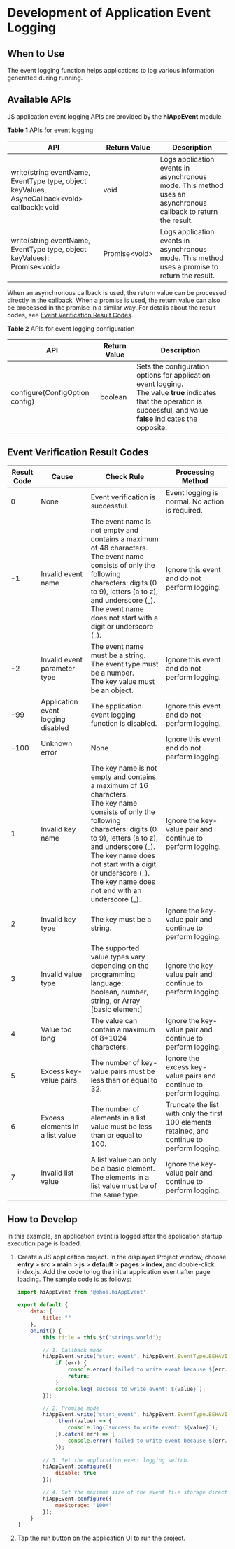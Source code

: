 # Development of Application Event Logging

## When to Use

The event logging function helps applications to log various information generated during running.

## Available APIs

JS application event logging APIs are provided by the **hiAppEvent** module.

**Table 1** APIs for event logging

| API                                                          | Return Value   | Description                                                  |
| ------------------------------------------------------------ | -------------- | ------------------------------------------------------------ |
| write(string eventName, EventType type, object keyValues, AsyncCallback\<void> callback): void | void           | Logs application events in asynchronous mode. This method uses an asynchronous callback to return the result. |
| write(string eventName, EventType type, object keyValues): Promise\<void> | Promise\<void> | Logs application events in asynchronous mode. This method uses a promise to return the result. |

When an asynchronous callback is used, the return value can be processed directly in the callback. When a promise is used, the return value can also be processed in the promise in a similar way. For details about the result codes, see [Event Verification Result Codes](#event-verification-result-codes).

**Table 2** APIs for event logging configuration

| API                            | Return Value | Description                                                  |
| ------------------------------ | ------------ | ------------------------------------------------------------ |
| configure(ConfigOption config) | boolean      | Sets the configuration options for application event logging.<br>The value **true** indicates that the operation is successful, and value **false** indicates the opposite. |

## Event Verification Result Codes

| Result Code | Cause                              | Check Rule                                                   | Processing Method                                            |
| ----------- | ---------------------------------- | ------------------------------------------------------------ | ------------------------------------------------------------ |
| 0           | None                               | Event verification is successful.                            | Event logging is normal. No action is required.              |
| -1          | Invalid event name                 | The event name is not empty and contains a maximum of 48 characters.<br/>The event name consists of only the following characters: digits (0 to 9), letters (a to z), and underscore (\_).<br/>The event name does not start with a digit or underscore (_). | Ignore this event and do not perform logging.                |
| -2          | Invalid event parameter type       | The event name must be a string.<br/>The event type must be a number.<br/>The key value must be an object. | Ignore this event and do not perform logging.                |
| -99         | Application event logging disabled | The application event logging function is disabled.          | Ignore this event and do not perform logging.                |
| -100        | Unknown error                      | None                                                         | Ignore this event and do not perform logging.                |
| 1           | Invalid key name                   | The key name is not empty and contains a maximum of 16 characters.<br/>The key name consists of only the following characters: digits (0 to 9), letters (a to z), and underscore (\_).<br/>The key name does not start with a digit or underscore (\_).<br/>The key name does not end with an underscore (_). | Ignore the key-value pair and continue to perform logging.   |
| 2           | Invalid key type                   | The key must be a string.                                    | Ignore the key-value pair and continue to perform logging.   |
| 3           | Invalid value type                 | The supported value types vary depending on the programming language:<br/>boolean, number, string, or Array [basic element] | Ignore the key-value pair and continue to perform logging.   |
| 4           | Value too long                     | The value can contain a maximum of 8*1024 characters.        | Ignore the key-value pair and continue to perform logging.   |
| 5           | Excess key-value pairs             | The number of key-value pairs must be less than or equal to 32. | Ignore the excess key-value pairs and continue to perform logging. |
| 6           | Excess elements in a list value    | The number of elements in a list value must be less than or equal to 100. | Truncate the list with only the first 100 elements retained, and continue to perform logging. |
| 7           | Invalid list value                 | A list value can only be a basic element.<br/>The elements in a list value must be of the same type. | Ignore the key-value pair and continue to perform logging.   |


## How to Develop

In this example, an application event is logged after the application startup execution page is loaded.

1. Create a JS application project. In the displayed Project window, choose **entry > src > main** > **js** > **default** > **pages > index**, and double-click index.js. Add the code to log the initial application event after page loading. The sample code is as follows:

   ```js
   import hiAppEvent from '@ohos.hiAppEvent'
   
   export default {
       data: {
           title: ""
       },
       onInit() {
           this.title = this.$t('strings.world');
   
           // 1. Callback mode
           hiAppEvent.write("start_event", hiAppEvent.EventType.BEHAVIOR, {"int_data":100, "str_data":"strValue"}, (err, value) => {
               if (err) {
                   console.error(`failed to write event because ${err.code}`);
                   return;
               }
               console.log(`success to write event: ${value}`);
           });
   
           // 2. Promise mode
           hiAppEvent.write("start_event", hiAppEvent.EventType.BEHAVIOR, {"int_data":100, "str_data":"strValue"})
               .then((value) => {
                   console.log(`success to write event: ${value}`);
               }).catch((err) => {
                   console.error(`failed to write event because ${err.code}`);
               });
    
           // 3. Set the application event logging switch.
           hiAppEvent.configure({
               disable: true
           });
   
           // 4. Set the maximum size of the event file storage directory. The default value is 10M.
           hiAppEvent.configure({
               maxStorage: '100M'
           });
       }
   }
   ```

2. Tap the run button on the application UI to run the project.

